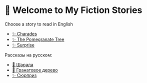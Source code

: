 # 📖 Welcome to My Fiction Stories

Choose a story to read in English

- [✨ Charades](second_story.md)
- [✨ The Pomegranate Tree](N2_story.md)
- [✨ Surprise](N4_story.md)

Рассказы на русском:

- [🌟 Шарада](First_story.md)
- [🌟 Гранатовое дерево](N1_story.md)
- [✨ Сюрприз](N3_story.md)
